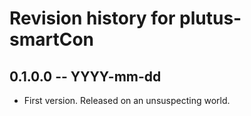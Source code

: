 # Revision history for plutus-smartCon

## 0.1.0.0 -- YYYY-mm-dd

* First version. Released on an unsuspecting world.
